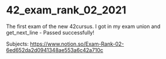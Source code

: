 # 42_exam_rank_02_2021
The first exam of the new 42cursus. 
I got in my exam union and get_next_line - Passed successfully!

Subjects: https://www.notion.so/Exam-Rank-02-6ed652da2d0941348ae553a6c42a710c
